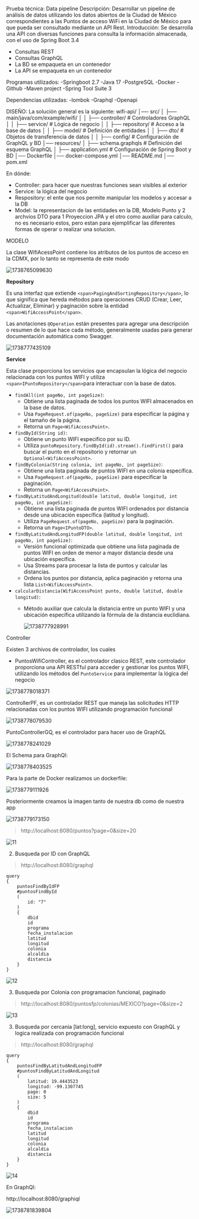 Prueba técnica: Data pipeline
 Descripción:
 Desarrollar un pipeline de análisis de datos utilizando los datos abiertos de la Ciudad de México correspondientes a las Puntos de acceso WiFi en la Ciudad de México para que pueda
 ser consultado mediante un API Rest.
 Introducción:
 Se desarrolla una API con diversas funciones para consulta la información almacenada, con el uso de Spring Boot 3.4

- Consultas REST
- Consultas GraphQL
- La BD se empaqueta en un contenedor
- La API se empaqueta en un contenedor

Programas utilizados:
-Springboot 2.7
-Java 17
-PostgreSQL
-Docker
-Github
-Maven project
-Spring Tool Suite 3

Dependencias utilizadas:
-lombok
-Graphql
-Openapi

DISEÑO:
La solución general es la siguiente:
wifi-api/
│── src/
│   ├── main/java/com/example/wifi/
│   │   ├── controller/   # Controladores GraphQL
│   │   ├── service/      # Lógica de negocio
│   │   ├── repository/   # Acceso a la base de datos
│   │   ├── model/        # Definición de entidades
│   │   ├── dto/          # Objetos de transferencia de datos
│   │   ├── config/       # Configuración de GraphQL y BD
│── resources/
│   ├── schema.graphqls   # Definición del esquema GraphQL
│   ├── application.yml   # Configuración de Spring Boot y BD
│── Dockerfile
│── docker-compose.yml
│── README.md
│── pom.xml

En dónde:

* Controller: para hacer que nuestras funciones sean visibles al exterior
* Service: la lógica del negocio
* Respository: el ente que nos permite manipular los modelos y accesar a la DB
* Model: la representacion de las entidades en la DB, Modelo Punto y 2 archvios DTO para 1 Proyeccion JPA y el otro como auxiliar para calculo, no es necesario estos, pero estan para ejemplificar las diferentes formas de operar o realizar una solucion.

MODELO

La clase WifiAcessPoint contiene los atributos de los puntos de acceso en la CDMX, por lo tanto se representa de este modo

![1738765099630](image/README/1738765099630.png)

**Repository**

Es una interfaz que extiende `<span>PagingAndSortingRepository</span>`, lo que significa que hereda métodos para operaciones CRUD (Crear, Leer, Actualizar, Eliminar) y paginación sobre la entidad `<span>WifiAccessPoint</span>`.

Las anotaciones `@Operation` están presentes para agregar una descripción o resumen de lo que hace cada método, generalmente usadas para generar documentación automática como Swagger.

![1738777435109](image/README/1738777435109.png)

**Service**

Esta clase proporciona los servicios que encapsulan la lógica del negocio relacionada con los puntos WIFI y utiliza `<span>IPuntoRepository</span>`para interactuar con la base de datos.

* `findAll(int pageNo, int pageSize)`:
  * Obtiene una lista paginada de todos los puntos WIFI almacenados en la base de datos.
  * Usa `PageRequest.of(pageNo, pageSize)` para especificar la página y el tamaño de la página.
  * Retorna un `Page<WifiAccessPoint>`.
* `findById(String id)`:
  * Obtiene un punto WIFI específico por su ID.
  * Utiliza `puntoRepository.findById(id).stream().findFirst()` para buscar el punto en el repositorio y retornar un `Optional<WifiAccessPoint>`.
* `findByColonia(String colonia, int pageNo, int pageSize)`:
  * Obtiene una lista paginada de puntos WIFI en una colonia específica.
  * Usa `PageRequest.of(pageNo, pageSize)` para especificar la paginación.
  * Retorna un `Page<WifiAccessPoint>`.
* `findByLatitudAndLongitud(double latitud, double longitud, int pageNo, int pageSize)`:
  * Obtiene una lista paginada de puntos WIFI ordenados por distancia desde una ubicación específica (latitud y longitud).
  * Utiliza `PageRequest.of(pageNo, pageSize)` para la paginación.
  * Retorna un `Page<IPuntoDTO>`.
* `findByLatitudAndLongitudFP(double latitud, double longitud, int pageNo, int pageSize)`:
  * Versión funcional optimizada que obtiene una lista paginada de puntos WIFI en orden de menor a mayor distancia desde una ubicación específica.
  * Usa Streams para procesar la lista de puntos y calcular las distancias.
  * Ordena los puntos por distancia, aplica paginación y retorna una lista `List<WifiAccessPoint>`.
* `calcularDistancia(WifiAccessPoint punto, double latitud, double longitud)`:
  * Método auxiliar que calcula la distancia entre un punto WIFI y una ubicación específica utilizando la fórmula de la distancia euclidiana.

    ![1738777928991](image/README/1738777928991.png)

Controller

Existen 3 archivos de controlador, los cuales

- PuntosWifiController, es el controlador clasico REST, este controlador proporciona una API RESTful para acceder y gestionar los puntos WIFI, utilizando los métodos del `PuntoService` para implementar la lógica del negocio

![1738778018371](image/README/1738778018371.png)

ControllerPF, es un controlador REST que maneja las solicitudes HTTP relacionadas con los puntos WIFI utilizando programación funcional

![1738778079530](image/README/1738778079530.png)

PuntoControllerGQ, es el controlador para hacer uso de GraphQL

![1738778241029](image/README/1738778241029.png)

El Schema para GraphQl:

![1738778403525](image/README/1738778403525.png)



Para la parte de Docker realizamos un dockerfile: 

![1738779111926](image/README/1738779111926.png)

Posteriormente creamos la imagen tanto de nuestra db como de nuestra app

![1738779173150](image/README/1738779173150.png)


> http://localhost:8080/puntos?page=0&size=20

![11](https://user-images.githubusercontent.com/12112344/220423309-8e4cecac-17d4-4098-8a28-e5d254dc7177.png)

2. Busqueda por ID con GraphQL

> http://localhost:8080/graphql

```
query 
{
    puntosFindByIdFP
    #puntosFindById
    (  
        id: "7"
    )
    {
        dbid
        id
        programa
        fecha_instalacion
        latitud
        longitud
        colonia
        alcaldia
        distancia
    }
}
```

![12](https://user-images.githubusercontent.com/12112344/220424343-1a6fe1d6-e073-4f40-98ee-b451e6979fb1.png)

3. Busqueda por Colonia con programacion funcional, paginado

> http://localhost:8080/puntosfp/colonias/MEXICO?page=0&size=2

![13](https://user-images.githubusercontent.com/12112344/220424550-53ec27e7-9729-4630-9ed4-5d222eaea6b6.png)

3. Busqueda por cercania [lat:long], servicio expuesto con GraphQL y logica realizada con programación funcional

> http://localhost:8080/graphql

```
query 
{
    puntosFindByLatitudAndLongitudFP
    #puntosFindByLatitudAndLongitud
    (  
        latitud: 19.4443523
        longitud: -99.1307745
        page: 0
        size: 5
    )
    {
        dbid
        id
        programa
        fecha_instalacion
        latitud
        longitud
        colonia
        alcaldia
        distancia
    }
}
```

![14](https://user-images.githubusercontent.com/12112344/220424927-33e2a64b-f681-4c0d-938c-b76a1191fcf6.png)

En GraphQl:

http://localhost:8080/graphiql

![1738781839804](image/README/1738781839804.png)
